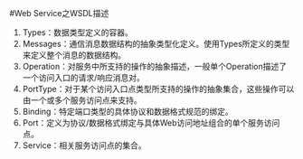 #Web Service之WSDL描述

1. Types：数据类型定义的容器。
2. Messages：通信消息数据结构的抽象类型化定义。使用Types所定义的类型来定义整个消息的数据结构。
3. Operation：对服务中所支持的操作的抽象描述，一般单个Operation描述了一个访问入口的请求/响应消息对。
4. PortType：对于某个访问入口点类型所支持的操作的抽象集合，这些操作可以由一个或多个服务访问点来支持。
5. Binding：特定端口类型的具体协议和数据格式规范的绑定。
6. Port：定义为协议/数据格式绑定与具体Web访问地址组合的单个服务访问点。
7. Service：相关服务访问点的集合。